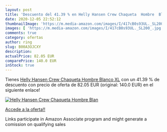 ```yaml
---
layout: post
title: 'Descuento del 41.39 % en Helly Hansen Crew Chaqueta  Hombre  Blan'
date: 2020-12-05 22:52:12
thumbnailImage: 'https://m.media-amazon.com/images/I/417cB0s93UL._SL200_.jpg'
images: [ 'https://m.media-amazon.com/images/I/417cB0s93UL._SL200_.jpg' ]
comments: true
category: ofertas
author: ring
slug: B00A3OJCXY
description:
actualPrice: 82.05 EUR
comparePrice: 140.0 EUR
inStock: true
---
```


Tienes [Helly Hansen Crew Chaqueta  Hombre  Blanco  XL](https://www.amazon.es/dp/B00A3OJCXY/?tag=tolees-21) con un 41.39 % de descuento con precio de oferta de 82.05 EUR (original: 140.0 EUR) en el siguiente enlace!

[![Helly Hansen Crew Chaqueta  Hombre  Blan](https://m.media-amazon.com/images/I/417cB0s93UL._SL200_.jpg)](https://www.amazon.es/dp/B00A3OJCXY/?tag=tolees-21)

[Accede a la oferta!!](https://www.amazon.es/dp/B00A3OJCXY/?tag=tolees-21)

Links participate in Amazon Associate program and might generate a comission on qualifying sales


